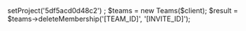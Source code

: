<?php

use Appwrite\Client;
use Appwrite\Services\Teams;

$client = new Client();

$client
    ->setProject('5df5acd0d48c2')
;

$teams = new Teams($client);

$result = $teams->deleteMembership('[TEAM_ID]', '[INVITE_ID]');